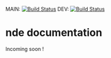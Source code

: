 MAIN: [![Build Status](https://travis-ci.org/jlopinto/nde.svg?branch=main)](https://travis-ci.org/github/jlopinto/nde)
DEV: [![Build Status](https://travis-ci.org/jlopinto/nde.svg?branch=dev)](https://travis-ci.org/github/jlopinto/nde)

# nde documentation
Incoming soon !

